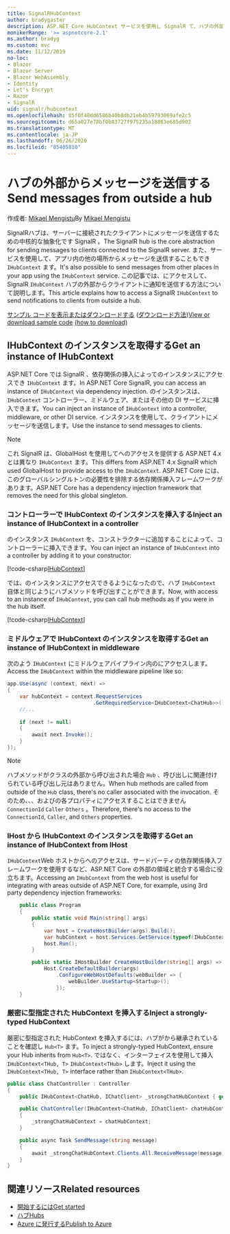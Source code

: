 ```yaml
---
title: SignalRHubContext
author: bradygaster
description: ASP.NET Core HubContext サービスを使用し SignalR て、ハブの外部からクライアントに通知を送信する方法について説明します。
monikerRange: '>= aspnetcore-2.1'
ms.author: bradyg
ms.custom: mvc
ms.date: 11/12/2019
no-loc:
- Blazor
- Blazor Server
- Blazor WebAssembly
- Identity
- Let's Encrypt
- Razor
- SignalR
uid: signalr/hubcontext
ms.openlocfilehash: 85f0f48dd6586b40b8db21eb4b59793069afe2c5
ms.sourcegitcommit: d65a027e78bf0b83727f975235a18863e685d902
ms.translationtype: MT
ms.contentlocale: ja-JP
ms.lasthandoff: 06/26/2020
ms.locfileid: "85405810"
---
```

# <a name="send-messages-from-outside-a-hub"></a><span data-ttu-id="58898-103">ハブの外部からメッセージを送信する</span><span class="sxs-lookup"><span data-stu-id="58898-103">Send messages from outside a hub</span></span>

<span data-ttu-id="58898-104">作成者: [Mikael Mengistu](https://twitter.com/MikaelM_12)</span><span class="sxs-lookup"><span data-stu-id="58898-104">By [Mikael Mengistu](https://twitter.com/MikaelM_12)</span></span>

<span data-ttu-id="58898-105">SignalRハブは、サーバーに接続されたクライアントにメッセージを送信するための中核的な抽象化です SignalR 。</span><span class="sxs-lookup"><span data-stu-id="58898-105">The SignalR hub is the core abstraction for sending messages to clients connected to the SignalR server.</span></span> <span data-ttu-id="58898-106">また、サービスを使用して、アプリ内の他の場所からメッセージを送信することもでき `IHubContext` ます。</span><span class="sxs-lookup"><span data-stu-id="58898-106">It's also possible to send messages from other places in your app using the `IHubContext` service.</span></span> <span data-ttu-id="58898-107">この記事では、にアクセスして、 SignalR `IHubContext` ハブの外部からクライアントに通知を送信する方法について説明します。</span><span class="sxs-lookup"><span data-stu-id="58898-107">This article explains how to access a SignalR `IHubContext` to send notifications to clients from outside a hub.</span></span>

<span data-ttu-id="58898-108">[サンプル コードを表示またはダウンロードする](https://github.com/dotnet/AspNetCore.Docs/tree/master/aspnetcore/signalr/hubcontext/sample/) ([ダウンロード方法](xref:index#how-to-download-a-sample))</span><span class="sxs-lookup"><span data-stu-id="58898-108">[View or download sample code](https://github.com/dotnet/AspNetCore.Docs/tree/master/aspnetcore/signalr/hubcontext/sample/) [(how to download)](xref:index#how-to-download-a-sample)</span></span>

## <a name="get-an-instance-of-ihubcontext"></a><span data-ttu-id="58898-109">IHubContext のインスタンスを取得する</span><span class="sxs-lookup"><span data-stu-id="58898-109">Get an instance of IHubContext</span></span>

<span data-ttu-id="58898-110">ASP.NET Core では SignalR 、依存関係の挿入によってのインスタンスにアクセスでき `IHubContext` ます。</span><span class="sxs-lookup"><span data-stu-id="58898-110">In ASP.NET Core SignalR, you can access an instance of `IHubContext` via dependency injection.</span></span> <span data-ttu-id="58898-111">のインスタンスは、 `IHubContext` コントローラー、ミドルウェア、またはその他の DI サービスに挿入できます。</span><span class="sxs-lookup"><span data-stu-id="58898-111">You can inject an instance of `IHubContext` into a controller, middleware, or other DI service.</span></span> <span data-ttu-id="58898-112">インスタンスを使用して、クライアントにメッセージを送信します。</span><span class="sxs-lookup"><span data-stu-id="58898-112">Use the instance to send messages to clients.</span></span>

> [!NOTE]
> <span data-ttu-id="58898-113">これ SignalR は、GlobalHost を使用してへのアクセスを提供する ASP.NET 4.x とは異なり `IHubContext` ます。</span><span class="sxs-lookup"><span data-stu-id="58898-113">This differs from ASP.NET 4.x SignalR which used GlobalHost to provide access to the `IHubContext`.</span></span> <span data-ttu-id="58898-114">ASP.NET Core には、このグローバルシングルトンの必要性を排除する依存関係挿入フレームワークがあります。</span><span class="sxs-lookup"><span data-stu-id="58898-114">ASP.NET Core has a dependency injection framework that removes the need for this global singleton.</span></span>

### <a name="inject-an-instance-of-ihubcontext-in-a-controller"></a><span data-ttu-id="58898-115">コントローラーで IHubContext のインスタンスを挿入する</span><span class="sxs-lookup"><span data-stu-id="58898-115">Inject an instance of IHubContext in a controller</span></span>

<span data-ttu-id="58898-116">のインスタンス `IHubContext` を、コンストラクターに追加することによって、コントローラーに挿入できます。</span><span class="sxs-lookup"><span data-stu-id="58898-116">You can inject an instance of `IHubContext` into a controller by adding it to your constructor:</span></span>

[!code-csharp[IHubContext](hubcontext/sample/Controllers/HomeController.cs?range=12-19,57)]

<span data-ttu-id="58898-117">では、のインスタンスにアクセスできるようになったので、ハブ `IHubContext` 自体と同じようにハブメソッドを呼び出すことができます。</span><span class="sxs-lookup"><span data-stu-id="58898-117">Now, with access to an instance of `IHubContext`, you can call hub methods as if you were in the hub itself.</span></span>

[!code-csharp[IHubContext](hubcontext/sample/Controllers/HomeController.cs?range=21-25)]

### <a name="get-an-instance-of-ihubcontext-in-middleware"></a><span data-ttu-id="58898-118">ミドルウェアで IHubContext のインスタンスを取得する</span><span class="sxs-lookup"><span data-stu-id="58898-118">Get an instance of IHubContext in middleware</span></span>

<span data-ttu-id="58898-119">次のよう `IHubContext` にミドルウェアパイプライン内のにアクセスします。</span><span class="sxs-lookup"><span data-stu-id="58898-119">Access the `IHubContext` within the middleware pipeline like so:</span></span>

```csharp
app.Use(async (context, next) =>
{
    var hubContext = context.RequestServices
                            .GetRequiredService<IHubContext<ChatHub>>();
    //...
    
    if (next != null)
    {
        await next.Invoke();
    }
});
```

> [!NOTE]
> <span data-ttu-id="58898-120">ハブメソッドがクラスの外部から呼び出された場合 `Hub` 、呼び出しに関連付けられている呼び出し元はありません。</span><span class="sxs-lookup"><span data-stu-id="58898-120">When hub methods are called from outside of the `Hub` class, there's no caller associated with the invocation.</span></span> <span data-ttu-id="58898-121">そのため、、、およびの各プロパティにアクセスすることはできません `ConnectionId` `Caller` `Others` 。</span><span class="sxs-lookup"><span data-stu-id="58898-121">Therefore, there's no access to the `ConnectionId`, `Caller`, and `Others` properties.</span></span>

### <a name="get-an-instance-of-ihubcontext-from-ihost"></a><span data-ttu-id="58898-122">IHost から IHubContext のインスタンスを取得する</span><span class="sxs-lookup"><span data-stu-id="58898-122">Get an instance of IHubContext from IHost</span></span>

<span data-ttu-id="58898-123">`IHubContext`Web ホストからへのアクセスは、サードパーティの依存関係挿入フレームワークを使用するなど、ASP.NET Core の外部の領域と統合する場合に役立ちます。</span><span class="sxs-lookup"><span data-stu-id="58898-123">Accessing an `IHubContext` from the web host is useful for integrating with areas outside of ASP.NET Core, for example, using 3rd party dependency injection frameworks:</span></span>

```csharp
    public class Program
    {
        public static void Main(string[] args)
        {
            var host = CreateHostBuilder(args).Build();
            var hubContext = host.Services.GetService(typeof(IHubContext<ChatHub>));
            host.Run();
        }

        public static IHostBuilder CreateHostBuilder(string[] args) =>
            Host.CreateDefaultBuilder(args)
                .ConfigureWebHostDefaults(webBuilder => {
                    webBuilder.UseStartup<Startup>();
                });
    }
```

### <a name="inject-a-strongly-typed-hubcontext"></a><span data-ttu-id="58898-124">厳密に型指定された HubContext を挿入する</span><span class="sxs-lookup"><span data-stu-id="58898-124">Inject a strongly-typed HubContext</span></span>

<span data-ttu-id="58898-125">厳密に型指定された HubContext を挿入するには、ハブがから継承されていることを確認し `Hub<T>` ます。</span><span class="sxs-lookup"><span data-stu-id="58898-125">To inject a strongly-typed HubContext, ensure your Hub inherits from `Hub<T>`.</span></span> <span data-ttu-id="58898-126">ではなく、インターフェイスを使用して挿入 `IHubContext<THub, T>` `IHubContext<THub>` します。</span><span class="sxs-lookup"><span data-stu-id="58898-126">Inject it using the `IHubContext<THub, T>` interface rather than `IHubContext<THub>`.</span></span>

```csharp
public class ChatController : Controller
{
    public IHubContext<ChatHub, IChatClient> _strongChatHubContext { get; }

    public ChatController(IHubContext<ChatHub, IChatClient> chatHubContext)
    {
        _strongChatHubContext = chatHubContext;
    }

    public async Task SendMessage(string message)
    {
        await _strongChatHubContext.Clients.All.ReceiveMessage(message);
    }
}
```

## <a name="related-resources"></a><span data-ttu-id="58898-127">関連リソース</span><span class="sxs-lookup"><span data-stu-id="58898-127">Related resources</span></span>

* [<span data-ttu-id="58898-128">開始するには</span><span class="sxs-lookup"><span data-stu-id="58898-128">Get started</span></span>](xref:tutorials/signalr)
* [<span data-ttu-id="58898-129">ハブ</span><span class="sxs-lookup"><span data-stu-id="58898-129">Hubs</span></span>](xref:signalr/hubs)
* [<span data-ttu-id="58898-130">Azure に発行する</span><span class="sxs-lookup"><span data-stu-id="58898-130">Publish to Azure</span></span>](xref:signalr/publish-to-azure-web-app)
